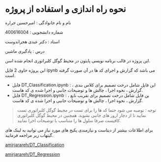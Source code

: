 # نحوه راه اندازی و استفاده از پروژه



نام و نام خانوادگی : امیرحسین جراره

شماره دانشجویی : 400616004

استاد : دکتر عبدی هجراندوست

درس : یادگیری ماشین

این پروژه در قالب برنامه نویسی پایتون در محیط گوگل کلبراتوری انجام شده اسن.

این پروژه حاوی 2 فایل ipynb می باشد که گزارش و اجرای کد ها در آن صورت گرفته است.

- فایل DT_Classification.ipynb : این فایل شامل درخت تصمیم برای کلاس بندی ، گزارش ، نحوه اجرا  ، چالش ها و توضیحات جانبی و اجرا شده ی کد هاست.
- فایل DT_Regression.ipynb : ین فایل شامل درخت تصمیم برای تقریب تابع ، گزارش ، نحوه اجرا  ، چالش ها و توضیحات جانبی و اجرا شده ی کد هاست.



> توجه : توصیه می شود حتما کد ها را برای تست در محیط گوگل کلبراتوری تست نمایید تا از دچار ارور های جانبی نشوید. همچنین در محیط گوگل کلبراتوری کافیست صرفا سلول ها را متناسب با توضیحات اجرا نمایید.

برای اطلاعات بیشتر از دیتاست و نیازمندی پکیج های مورد نیاز می توانید به لینک های گیتهاب زیر مراجعه فرمایید.



[amirjarareh/DT_Classification](https://github.com/amirjarareh/dt_classification)

[amirjarareh/DT_Regression](https://github.com/amirjarareh/dt_regression)

